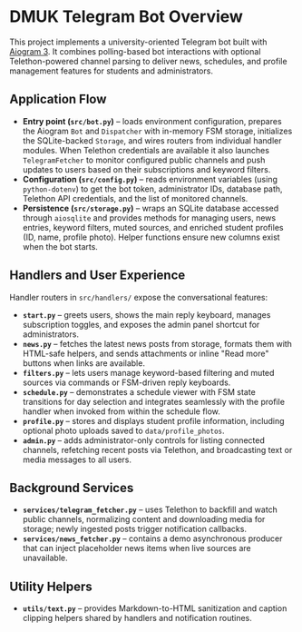 # DMUK Telegram Bot Overview

This project implements a university-oriented Telegram bot built with [Aiogram 3](https://docs.aiogram.dev/).
It combines polling-based bot interactions with optional Telethon-powered channel parsing to deliver news,
schedules, and profile management features for students and administrators.

## Application Flow

- **Entry point (`src/bot.py`)** – loads environment configuration, prepares the Aiogram `Bot` and `Dispatcher`
  with in-memory FSM storage, initializes the SQLite-backed `Storage`, and wires routers from individual
  handler modules. When Telethon credentials are available it also launches `TelegramFetcher` to monitor
  configured public channels and push updates to users based on their subscriptions and keyword filters.
- **Configuration (`src/config.py`)** – reads environment variables (using `python-dotenv`) to get the bot token,
  administrator IDs, database path, Telethon API credentials, and the list of monitored channels.
- **Persistence (`src/storage.py`)** – wraps an SQLite database accessed through `aiosqlite` and provides methods
  for managing users, news entries, keyword filters, muted sources, and enriched student profiles (ID, name,
  profile photo). Helper functions ensure new columns exist when the bot starts.

## Handlers and User Experience

Handler routers in `src/handlers/` expose the conversational features:

- **`start.py`** – greets users, shows the main reply keyboard, manages subscription toggles, and exposes the
  admin panel shortcut for administrators.
- **`news.py`** – fetches the latest news posts from storage, formats them with HTML-safe helpers, and sends
  attachments or inline "Read more" buttons when links are available.
- **`filters.py`** – lets users manage keyword-based filtering and muted sources via commands or FSM-driven
  reply keyboards.
- **`schedule.py`** – demonstrates a schedule viewer with FSM state transitions for day selection and integrates
  seamlessly with the profile handler when invoked from within the schedule flow.
- **`profile.py`** – stores and displays student profile information, including optional photo uploads saved to
  `data/profile_photos`.
- **`admin.py`** – adds administrator-only controls for listing connected channels, refetching recent posts via
  Telethon, and broadcasting text or media messages to all users.

## Background Services

- **`services/telegram_fetcher.py`** – uses Telethon to backfill and watch public channels, normalizing content
  and downloading media for storage; newly ingested posts trigger notification callbacks.
- **`services/news_fetcher.py`** – contains a demo asynchronous producer that can inject placeholder news items
  when live sources are unavailable.

## Utility Helpers

- **`utils/text.py`** – provides Markdown-to-HTML sanitization and caption clipping helpers shared by handlers
  and notification routines.
